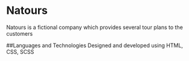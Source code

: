 # Natours
Natours is a fictional company which provides several tour plans to the customers

##Languages and Technologies
Designed and developed using HTML, CSS, SCSS 
